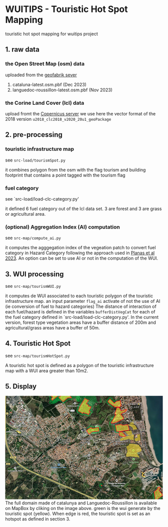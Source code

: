 # WUITIPS - Touristic Hot Spot Mapping
touristic hot spot mapping for wuitips project

## 1. raw data

### the Open Street Map (osm) data 
uploaded from the [geofabrik sever](https://download.geofabrik.de/)
1. cataluna-latest.osm.pbf  (Dec 2023) 
1. languedoc-roussillon-latest.osm.pbf (Nov 2023)

### the Corine Land Cover (lcl) data 
upload fromt the [Copernicus server](https://land.copernicus.eu/en/products/corine-land-cover/clc2018)
we use here the vector format of the 2018 version `u2018_clc2018_v2020_20u1_geoPackage`


## 2. pre-processing

### touristic infrastructure map
see `src-load/tourismSpot.py`

it combines polygon from the osm with the flag tourism and building footprint that contains a point tagged with the tourism flag

### fuel category
see `src-load/load-clc-category.py'

it defined 6 fuel category out of the lcl data set. 3 are forest and 3 are grass or agricultural area.


### (optional) Aggregation Index (AI) computation
see `src-map/compute_ai.py`

it computes the agggegation index of the vegeation patch to convert fuel category in Hazard Category following the approach used in [Planas et al 2023](https://doi.org/10.1016/j.firesaf.2023.103906).
An option can be set to use AI or not in the computation of the WUI.


## 3. WUI processing
see `src-map/tourismWUI.py`

it computes de WUI associated to each touristic polygon of the touristic infrastructure map.
an input parameter `flag_ai` activate of not the use of AI (ie conversion of fuel to hazard categories)
The distance of interaction of each fuel/hazard is defined in the variables `bufferDistVegCat` for each of the fuel category defined in `src-load/load-clc-category.py'.
In the current version, forest type vegetation areas have a buffer distance of 200m and agricultural/grass areas have a buffer of 50m. 


## 4. Touristic Hot Spot
see `src-map/tourismHotSpot.py`

A touristic hot spot is defined as a polygon of the touristic infrastructure map with a WUI area greater than 10m2.


## 5. Display
[![preview MapBox](./misc/previewMapbox4README.png)](https://api.mapbox.com/styles/v1/ronan-p33/clpzpu45b01o701p92clb7b9o.html?title=view&access_token=pk.eyJ1Ijoicm9uYW4tcDMzIiwiYSI6ImNsYjE0cmNiZzE1b2ozb28zeGVpOW05NTEifQ.oWBlM-4JwJsG5KU-GwsnfQ&zoomwheel=true&fresh=true#13.78/42.54637/3.02711)
The full domain made of catalunya and Languedoc-Roussillon is available on MapBox by cliking on the image above. 
green is the wui generate by the touristic spot (yellow). When edge is red, the touristic spot is set as an hotspot as defined in section 3. 
